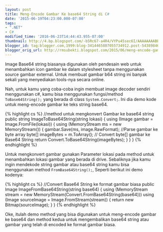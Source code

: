 ```yaml
---
layout: post
title: Meng-Encode Gambar Ke base64 String di C#
date: '2015-06-19T04:23:00.000-07:00'
tags:
- ".NET"
- C#
modified_time: '2016-06-23T14:44:43.955-07:00'
thumbnail: http://4.bp.blogspot.com/-b5Rc67-a4R4/VYPu45sec6I/AAAAAAAABE8/Bo7Du5URMhc/s72-c/base64-1024x583.png.pagespeed.ce.QQj7DMRLva.png
blogger_id: tag:blogger.com,1999:blog-3414465807055734912.post-5438984694854416870
blogger_orig_url: http://rmsubekti.blogspot.com/2015/06/meng-encode-gambar-ke-base64-string-di-c.html
---
```


Image Base64 string biasanya digunakan oleh pendesain web untuk menambahkan icon gambar ke dalam stylesheet tanpa menggunakan source gambar external. Untuk membuat gambar b64 string ini banyak sekali yang menyediakan tools-nya secara online.

Nah, untuk kamu yang coba-coba ingin membuat image decoder sendiri menggunakan c#, kamu bisa menggunakan fungsi/method `ToBase64String();` yang berada di class `System.Convert;`. Ini dia demo kode untuk meng-encode gambar ke teks string base64.

{% highlight cs %}
//method untuk mengkonvert Gambar ke base64 string
public string ImageToBase64String(string lokasi)
{
    using (Image gambar = Image.FromFile(lokasi))
    {
       using (MemoryStream ms = new MemoryStream())
       {
         gambar.Save(ms, image.RawFormat);
         //Parse gambar ke byte array
         byte[] imageBytes = m.ToArray();
         // Convert byte[] gambar ke Base64 String
         return Convert.ToBase64String(imageBytes);
       }
    }
}
{% endhighlight %}

Untuk mengkonvert gambar gunakan Parameter lokasi pada method untuk menambahkan lokasi gambar yang berada di drive. Sebaliknya jika kamu ingin mendekode string gambar atau base64 string kamu bisa menggunakan method `FromBase64String();`, Seperti berikut ini demo kodenya:

{% highlight cs %}
//Convert Base64 String ke format gambar biasa
public Image ImageFromBase64String(string base64)
{
    using (MemoryStream stream = new MemoryStream(Convert.FromBase64String(base64)))
    using (Image sourceImage = Image.FromStream(stream))
    {
       return new Bitmap(sourceImage);
    }
}
{% endhighlight %}

Oke, itulah demo method yang bisa digunakan untuk meng-encode gambar ke base64 dan method kedua untuk mengembalikan base64 string atau gambar yang telah di encoded ke format gambar biasa.
